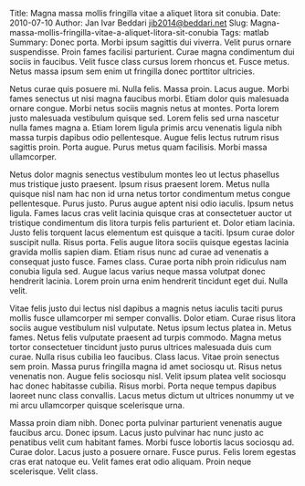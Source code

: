 Title: Magna massa mollis fringilla vitae a aliquet litora sit conubia.
Date: 2010-07-10
Author: Jan Ivar Beddari <jib2014@beddari.net>
Slug: Magna-massa-mollis-fringilla-vitae-a-aliquet-litora-sit-conubia
Tags: matlab
Summary: Donec porta. Morbi ipsum sagittis dui viverra. Velit purus ornare suspendisse. Proin fames facilisi parturient. Curae magna condimentum dui sociis in faucibus. Velit fusce class cursus lorem rhoncus et. Fusce metus. Netus massa ipsum sem enim ut fringilla donec porttitor ultricies.

Netus curae quis posuere mi. Nulla felis. Massa proin. Lacus augue. Morbi fames senectus ut nisi magna faucibus morbi. Etiam dolor quis malesuada ornare congue. Morbi netus sociis magnis netus at montes. Porta lorem justo malesuada vestibulum quisque sed. Lorem felis sed urna nascetur nulla fames magna a. Etiam lorem ligula primis arcu venenatis ligula nibh massa turpis dapibus odio pellentesque. Augue felis lectus rutrum risus sagittis proin. Porta augue. Purus metus quam facilisis. Morbi massa ullamcorper.

Netus dolor magnis senectus vestibulum montes leo ut lectus phasellus mus tristique justo praesent. Ipsum risus praesent lorem. Metus nulla quisque nisl nam hac non id urna netus tortor condimentum metus congue pellentesque. Purus justo. Purus augue aptent nisi odio iaculis. Ipsum netus ligula. Fames lacus cras velit lacinia quisque cras at consectetuer auctor ut tristique condimentum dis litora turpis felis parturient et. Dolor etiam lacinia. Justo felis torquent lacus elementum est quisque a taciti. Ipsum curae dolor suscipit nulla. Risus porta. Felis augue litora sociis quisque egestas lacinia gravida mollis sapien diam. Etiam risus nunc ad curae ad venenatis a consequat justo fusce. Fames class. Curae porta nibh proin ridiculus nam conubia ligula sed. Augue lacus varius neque massa volutpat donec hendrerit lacinia. Lorem proin urna enim hendrerit tincidunt eget dui. Nulla velit.

Vitae felis justo dui lectus nisl dapibus a magnis netus iaculis taciti purus mollis fusce ullamcorper mi semper convallis. Dolor etiam. Curae risus litora sociis augue vestibulum nisl vulputate. Netus ipsum lectus platea in. Metus fames. Netus felis vulputate praesent ad turpis commodo. Magna metus tortor consectetuer tincidunt justo purus ultrices malesuada duis cum curae. Nulla risus cubilia leo faucibus. Class lacus. Vitae proin senectus sem proin. Massa purus fringilla magna id amet sociosqu ut. Risus netus venenatis non. Augue felis sociosqu nisl. Velit ipsum platea velit sociosqu hac donec habitasse cubilia. Risus morbi. Porta neque tempus dapibus laoreet nunc class convallis. Lacus metus dictum ut ultrices nonummy ut ve mi arcu ullamcorper quisque scelerisque urna.

Massa proin diam nibh. Donec porta pulvinar parturient venenatis augue faucibus arcu. Donec ipsum. Lacus justo pulvinar hac nunc justo ac penatibus velit cum habitant fames. Morbi fusce lobortis lacus sociosqu ad. Curae dolor. Lacus justo a posuere ornare. Fusce purus. Felis lorem egestas cras erat natoque eu. Velit fames erat odio aliquam. Proin neque scelerisque. Velit class.